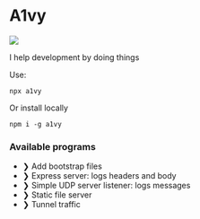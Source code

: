 # A1vy

![](https://user-images.githubusercontent.com/516342/36422849-71325868-1646-11e8-864c-28bbdc1f9b8e.png)

I help development by doing things

Use:
```
npx a1vy
```

Or install locally
```
npm i -g a1vy
```

### Available programs
- ❯ Add bootstrap files
- ❯ Express server: logs headers and body
- ❯ Simple UDP server listener: logs messages
- ❯ Static file server
- ❯ Tunnel traffic
